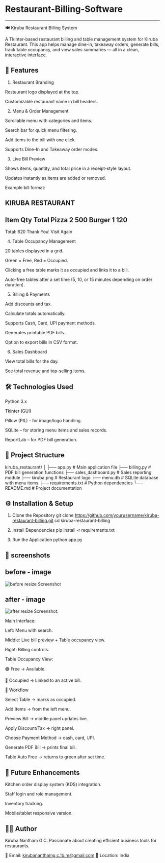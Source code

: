 # Restaurant-Billing-Software
-----------------------------

🍽️ Kiruba Restaurant Billing System

A Tkinter-based restaurant billing and table management system for Kiruba Restaurant.
This app helps manage dine-in, takeaway orders, generate bills, track table occupancy, and view sales summaries — all in a clean, interactive interface.

📌 Features
----------------
1. Restaurant Branding

Restaurant logo displayed at the top.

Customizable restaurant name in bill headers.

2. Menu & Order Management

Scrollable menu with categories and items.

Search bar for quick menu filtering.

Add items to the bill with one click.

Supports Dine-In and Takeaway order modes.

3. Live Bill Preview

Shows items, quantity, and total price in a receipt-style layout.

Updates instantly as items are added or removed.

Example bill format:

KIRUBA RESTAURANT
-----------------------
Item       Qty   Total
Pizza       2    500
Burger      1    120
-----------------------
Total:           620
Thank You! Visit Again

4. Table Occupancy Management

20 tables displayed in a grid.

Green = Free, Red = Occupied.

Clicking a free table marks it as occupied and links it to a bill.

Auto-free tables after a set time (5, 10, or 15 minutes depending on order duration).

5. Billing & Payments

Add discounts and tax.

Calculate totals automatically.

Supports Cash, Card, UPI payment methods.

Generates printable PDF bills.

Option to export bills in CSV format.

6. Sales Dashboard

View total bills for the day.

See total revenue and top-selling items.

🛠️ Technologies Used
----------------------

Python 3.x

Tkinter (GUI)

Pillow (PIL) – for image/logo handling.

SQLite – for storing menu items and sales records.

ReportLab – for PDF bill generation.

📂 Project Structure
----------------------
kiruba_restaurant/
│
├── app.py                # Main application file
├── billing.py             # PDF bill generation functions
├── sales_dashboard.py     # Sales reporting module
├── kiruba.png             # Restaurant logo
├── menu.db                # SQLite database with menu items
├── requirements.txt       # Python dependencies
└── README.md              # Project documentation

⚙️ Installation & Setup
--------------------------
1. Clone the Repository
git clone https://github.com/yourusername/kiruba-restaurant-billing.git
cd kiruba-restaurant-billing

2. Install Dependencies
pip install -r requirements.txt

3. Run the Application
python app.py

📸  screenshots 
-----------------
before - image
--------------
![before resize Screenshot](images/c1.png)

after - image
-------------
![after resize Screenshot](images/c3.png).


Main Interface:

Left: Menu with search.

Middle: Live bill preview + Table occupancy view.

Right: Billing controls.

Table Occupancy View:

🟢 Free → Available.

🔴 Occupied → Linked to an active bill.

🔄 Workflow

Select Table → marks as occupied.

Add Items → from the left menu.

Preview Bill → middle panel updates live.

Apply Discount/Tax → right panel.

Choose Payment Method → cash, card, UPI.

Generate PDF Bill → prints final bill.

Table Auto Free → returns to green after set time.

📌 Future Enhancements
-------------------------

Kitchen order display system (KDS) integration.

Staff login and role management.

Inventory tracking.

Mobile/tablet responsive version.

👨‍💻 Author
----------

Kiruba Nantham G.C.
Passionate about creating efficient business tools for restaurants.

📧 Email: kirubananthamg.c.1b.m@gmail.com
📍 Location: India

